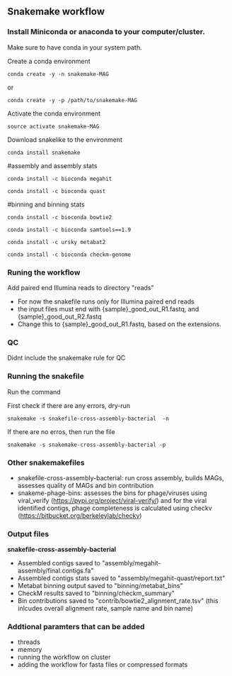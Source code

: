## Snakemake workflow 

### Install Miniconda or anaconda to your computer/cluster. 
Make sure to have conda in your system path. 

Create a conda environment

`conda create -y -n snakemake-MAG`

or 

`conda create -y -p /path/to/snakemake-MAG`

Activate the conda environment 

`source activate snakemake-MAG`

Download snakelike to the environment

`conda install snakemake`

#assembly and assembly stats

`conda install -c bioconda megahit`

`conda install -c bioconda quast`

#binning and binning stats

`conda install -c bioconda bowtie2`

`conda install -c bioconda samtools==1.9`

`conda install -c ursky metabat2`

`conda install -c bioconda checkm-genome`
 
### Runing the workflow

Add paired end Illumina reads to directory "reads" 
- For now the snakefile runs only for Illumina paired end reads 
- the input files must end with {sample}_good_out_R1.fastq, and {sample}_good_out_R2.fastq
- Change this to {sample}_good_out_R1.fastq, based on the extensions.

### QC 
Didnt include the snakemake rule for QC

### Running the snakefile
Run the command 

First check if there are any errors, dry-run

`snakemake -s snakefile-cross-assembly-bacterial  -n` 

If there are no erros, then run the file 

`snakemake -s snakemake-cross-assembly-bacterial -p`

### Other snakemakefiles 
- snakefile-cross-assembly-bacterial: run cross assembly, builds MAGs, assesses quality of MAGs and bin contribution 
- snakeme-phage-bins: assesses the bins for phage/viruses using viral_verify (https://pypi.org/project/viral-verify/) and for the viral identified contigs, phage completeness is calculated using checkv (https://bitbucket.org/berkeleylab/checkv)

### Output files 

**snakefile-cross-assembly-bacterial**

- Assembled contigs saved to "assembly/megahit-assembly/final.contigs.fa"
- Assembled contigs stats saved to "assembly/megahit-quast/report.txt"
- Metabat binning output saved to "binning/metabat_bins"
- CheckM results saved to "binning/checkm_summary"
- Bin contributions saved to "contrib/bowtie2_alignment_rate.tsv" (this inlcudes overall alignment rate, sample name and bin name)


### Addtional paramters that can be added 
- threads 
- memory
- running the workflow on cluster 
- adding the workflow for fasta files or compressed formats
